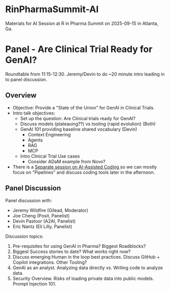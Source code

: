 # RinPharmaSummit-AI

Materials for AI Session at  R in Pharma Summit on 2025-09-15 in Atlanta, Ga. 

# Panel - Are Clinical Trial Ready for GenAI?

Roundtable from 11:15-12:30. Jeremy/Devin to do ~20 minute intro leading in to panel discussion. 

## Overview

- Objective: Provide a "State of the Union" for GenAI in Clinical Trials.
- Intro talk objectives:
   - Set up the question: Are Clinical trials ready for GenAI?
   - Discuss models (plateauing??) vs tooling (rapid evolution) (Both)
   - GenAI 101 providing baseline shared vocabulary  (Devin)
      - Context Engineering
      - Agents
      - RAG
      - MCP
  - Intro Clinical Trial Use cases
     - Consider ADaM example from Novo?
- There is a [Separate session on AI-Assisted Coding
](https://github.com/rinpharma/rinpharma-summit-2025/discussions/9) so we can mostly focus on "Pipelines" and discuss coding tools later in the afternoon.

## Panel Discussion

Panel discussion with: 
- Jeremy Wildfire (Gilead, Moderator) 
- Joe Cheng (Posit, Panelist)
- Devin Pastoor (A2AI, Panelist)
- Eric Nantz (Eli Lilly, Panelist)

Discussion topics: 

1. Pre-requisites for using GenAI in Pharma? Biggest Roadblocks? 
2. Biggest Success stories to date? What works right now?
3. Discuss emerging Human in the loop best practices. Discuss GitHub + Copilot integrations. Other Tooling? 
4. GenAI as an analyst. Analyzing data directly vs. Writing code to analyze data.
5. Security Overview. Risks of loading private data into public models. Prompt Injection 101. 





